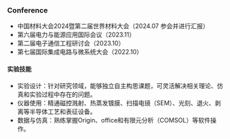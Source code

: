 ### **Conference**  

- 中国材料大会2024暨第二届世界材料大会（2024.07  参会并进行汇报）
- 第六届电力与能源应用国际会议（2023.11）
- 第二届电子通信工程研讨会（2023.10）
- 第七届国际集成电路与微系统大会（2022.10）

#### 实验技能
- 实验设计：针对研究领域，能够独立自主构思课题，可灵活解决相关理论、仿真和实验过程中存在的问题。
- 仪器使用：精通磁控溅射、热蒸发镀膜、扫描电镜（SEM）、光刻、退火、剥离等半导体工艺和表征设备。
- 数据与仿真：熟练掌握Origin、office和有限元分析（COMSOL）等软件操作。

